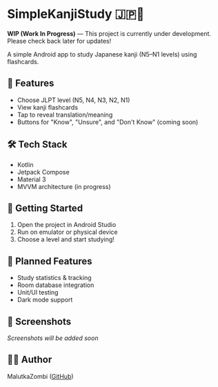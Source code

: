 # SimpleKanjiStudy 🇯🇵📱
**WIP (Work In Progress)** — This project is currently under development. Please check back later for updates!

A simple Android app to study Japanese kanji (N5–N1 levels) using flashcards.

## 📱 Features

- Choose JLPT level (N5, N4, N3, N2, N1)
- View kanji flashcards
- Tap to reveal translation/meaning
- Buttons for "Know", "Unsure", and "Don't Know" (coming soon)

## 🛠️ Tech Stack

- Kotlin
- Jetpack Compose
- Material 3
- MVVM architecture (in progress)

## 🚀 Getting Started

1. Open the project in Android Studio
2. Run on emulator or physical device
3. Choose a level and start studying!

## 🔮 Planned Features

- Study statistics & tracking
- Room database integration
- Unit/UI testing
- Dark mode support

## 📸 Screenshots

_Screenshots will be added soon_

## 👨‍💻 Author

MalutkaZombi ([GitHub](https://github.com/malutkazombi))
